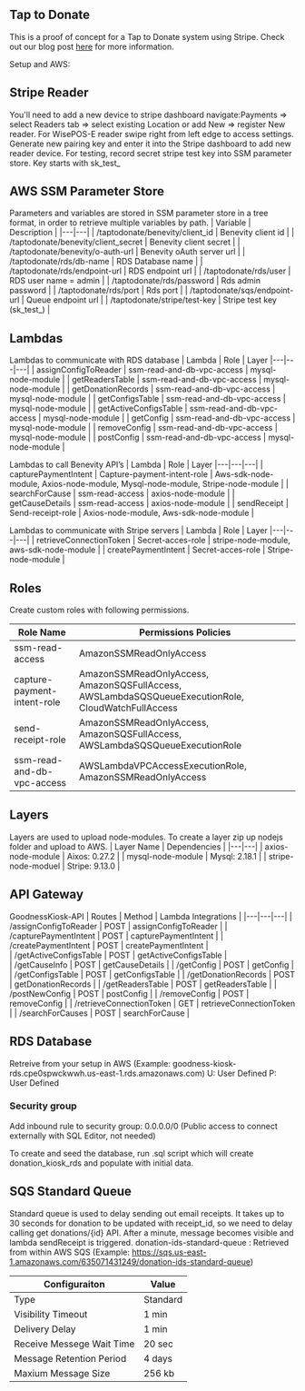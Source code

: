 ## Tap to Donate
This is a proof of concept for a Tap to Donate system using Stripe. Check out our blog post [here]() for more information.

Setup and AWS:
## Stripe Reader
You'll need to add a new device to stripe dashboard navigate:Payments => select Readers tab => select existing Location or add New => register New reader.
For WisePOS-E reader swipe right from left edge to access settings. Generate new pairing key and enter it into the Stripe dashboard to add new reader device.
For testing, record secret stripe test key into SSM parameter store. Key starts with sk_test_

## AWS SSM Parameter Store
Parameters and variables are stored in SSM parameter store in a tree format, in order to retrieve multiple variables by path.
|  Variable | Description  |
|---|---|
| /taptodonate/benevity/client_id  |  Benevity client id |
| /taptodonate/benevity/client_secret  |  Benevity client secret |
| /taptodonate/benevity/o-auth-url  | Benevity oAuth server url  |
| /taptodonate/rds/db-name | RDS Database name |
| /taptodonate/rds/endpoint-url | RDS endpoint url |
| /taptodonate/rds/user | RDS user name = admin |
| /taptodonate/rds/password | Rds admin password |
| /taptodonate/rds/port | Rds port |
| /taptodonate/sqs/endpoint-url | Queue endpoint url |
| /taptodonate/stripe/test-key | Stripe test key (sk_test_) |

## Lambdas
Lambdas to communicate with RDS database
| Lambda | Role | Layer
|---|---|---|
| assignConfigToReader | ssm-read-and-db-vpc-access | mysql-node-module |
| getReadersTable | ssm-read-and-db-vpc-access | mysql-node-module |
| getDonationRecords | ssm-read-and-db-vpc-access | mysql-node-module |
| getConfigsTable | ssm-read-and-db-vpc-access | mysql-node-module |
| getActiveConfigsTable | ssm-read-and-db-vpc-access | mysql-node-module |
| getConfig | ssm-read-and-db-vpc-access | mysql-node-module |
| removeConfig | ssm-read-and-db-vpc-access | mysql-node-module |
| postConfig | ssm-read-and-db-vpc-access | mysql-node-module |

Lambdas to call Benevity API’s
| Lambda | Role | Layer
|---|---|---|
| capturePaymentIntent | Capture-payment-intent-role | Aws-sdk-node-module, Axios-node-module, Mysql-node-module, Stripe-node-module |
| searchForCause | ssm-read-access | axios-node-module |
| getCauseDetails | ssm-read-access | axios-node-module |
| sendReceipt | Send-receipt-role | Axios-node-module, Aws-sdk-node-module |

Lambdas to communicate with Stripe servers
| Lambda | Role | Layer
|---|---|---|
| retrieveConnectionToken | Secret-acces-role | stripe-node-module, aws-sdk-node-module |
| createPaymentIntent | Secret-acces-role | Stripe-node-module |

## Roles
Create custom roles with following permissions.

| Role Name | Permissions Policies |
|---|---|
| ssm-read-access | AmazonSSMReadOnlyAccess | 
| capture-payment-intent-role | AmazonSSMReadOnlyAccess, AmazonSQSFullAccess, AWSLambdaSQSQueueExecutionRole, CloudWatchFullAccess | 
| send-receipt-role | AmazonSSMReadOnlyAccess, AmazonSQSFullAccess, AWSLambdaSQSQueueExecutionRole | 
| ssm-read-and-db-vpc-access | AWSLambdaVPCAccessExecutionRole, AmazonSSMReadOnlyAccess | 

## Layers
Layers are used to upload node-modules. To create a layer zip up nodejs folder and upload to AWS.
| Layer Name | Dependencies |
|---|---|
| axios-node-module | Aixos: 0.27.2 |
| mysql-node-module | Mysql: 2.18.1 | 
| stripe-node-moduel | Stripe: 9.13.0 | 

## API Gateway
GoodnessKiosk-API
| Routes | Method | Lambda Integrations |
|---|---|---|
| /assignConfigToReader | POST | assignConfigToReader |
| /capturePaymentIntent | POST | capturePaymentIntent | 
| /createPaymentIntent | POST | createPaymentIntent |  
| /getActiveConfigsTable | POST | getActiveConfigsTable |  
| /getCauseInfo | POST | getCauseDetails |
| /getConfig | POST | getConfig | 
| /getConfigsTable | POST | getConfigsTable | 
| /getDonationRecords | POST | getDonationRecords | 
| /getReadersTable | POST | getReadersTable | 
| /postNewConfig | POST | postConfig | 
| /removeConfig | POST | removeConfig | 
| /retrieveConnectionToken | GET | retrieveConnectionToken |
| /searchForCauses | POST | searchForCause |

## RDS Database
Retreive from your setup in AWS (Example: goodness-kiosk-rds.cpe0spwckwwh.us-east-1.rds.amazonaws.com)
U: User Defined
P: User Defined

### Security group
Add inbound rule to security group: 0.0.0.0/0 (Public access to connect externally with SQL Editor, not needed)

To create and seed the database, run .sql script which will create donation_kiosk_rds and populate with initial data.

## SQS Standard Queue
Standard queue is used to delay sending out email receipts. It takes up to 30 seconds for donation to be updated with receipt_id, so we need to delay calling get donations/{id} API. After a minute, message becomes visible and lambda sendReceipt is triggered.
donation-ids-standard-queue : Retrieved from within AWS SQS (Example: https://sqs.us-east-1.amazonaws.com/635071431249/donation-ids-standard-queue)

| Configuraiton | Value |
|---|---|
| Type | Standard |
| Visibility Timeout | 1 min |
| Delivery Delay | 1 min | 
| Receive Messege Wait Time | 20 sec | 
| Message Retention Period | 4 days | 
| Maxium Message Size | 256 kb |
